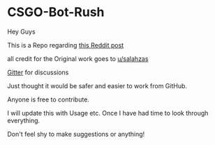 # CSGO-Bot-Rush

Hey Guys

This is a Repo regarding [this Reddit post](https://www.reddit.com/r/GlobalOffensive/comments/5vj0kt/shut_down_a_rush_training_script/)

all credit for the Original work goes to [u/salahzas](https://www.reddit.com/user/salahzas)

[Gitter](https://gitter.im/CSGO-Bot-Rush/Lobby) for discussions

Just thought it would be safer and easier to work from GitHub.

Anyone is free to contribute.

I will update this with Usage etc. Once I have had time to look through everything.

Don't feel shy to make suggestions or anything!
